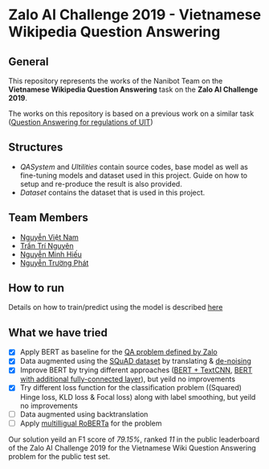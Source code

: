 # Zalo AI Challenge 2019 - Vietnamese Wikipedia Question Answering

## General
This repository represents the works of the Nanibot Team on the **Vietnamese Wikipedia Question Answering** task on the **Zalo AI Challenge 2019**.

The works on this repository is based on a previous work on a similar task ([Question Answering for regulations of UIT](https://github.com/phateopera/UITHelper_QAS))

## Structures
* *QASystem* and *Ultilities* contain source codes, base model as well as fine-tuning models and dataset used in this project. Guide on how to setup and re-produce the result is also provided.
* *Dataset* contains the dataset that is used in this project.

## Team Members
* [Nguyễn Việt Nam](https://github.com/phateopera)
* [Trần Trí Nguyên](https://github.com/nguyentranforte1609)
* [Nguyễn Minh Hiếu](https://github.com/hieudepchai)
* [Nguyễn Trường Phát](https://github.com/patrickphatnguyen)

## How to run
Details on how to train/predict using the model is described [here](https://github.com/phateopera/Nanibot_ZaloAIChallenge2019_VietnameseWikiQA/blob/master/QASystem/Readme.md)


## What we have tried
-[x] Apply BERT as baseline for the [QA problem defined by Zalo](https://challenge.zalo.ai/portal/question-answering)
-[x] Data augmented using the [SQuAD dataset](https://rajpurkar.github.io/SQuAD-explorer/) by translating & [de-noising](www.lrec-conf.org/proceedings/lrec2018/pdf/711.pdf)
-[x] Improve BERT by trying different approaches ([BERT + TextCNN](https://github.com/phateopera/Nanibot_ZaloAIChallenge2019_VietnameseWikiQA/tree/bert_and_textcnn), [BERT with additional fully-connected layer](https://github.com/phateopera/Nanibot_ZaloAIChallenge2019_VietnameseWikiQA/tree/add_fc1)), but yeild no improvements
-[x] Try different loss function for the classification problem ((Squared) Hinge loss, KLD loss & Focal loss) along with label smoothing, but yeild no improvements
-[ ] Data augmented using backtranslation
-[ ] Apply [multilligual RoBERTa](https://github.com/pytorch/fairseq/tree/master/examples/xlmr) for the problem

Our solution yeild an F1 score of *79.15%*, ranked *11* in the public leaderboard of the Zalo AI Challenge 2019 for the Vietnamese Wiki Question Answering problem for the public test set.
